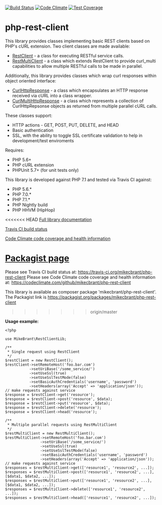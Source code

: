 [![Build Status](https://travis-ci.org/mikecbrant/php-rest-client.svg?branch=master)](https://travis-ci.org/mikecbrant/php-rest-client)
[![Code Climate](https://codeclimate.com/github/mikecbrant/php-rest-client/badges/gpa.svg)](https://codeclimate.com/github/mikecbrant/php-rest-client)
[![Test Coverage](https://codeclimate.com/github/mikecbrant/php-rest-client/badges/coverage.svg)](https://codeclimate.com/github/mikecbrant/php-rest-client/coverage)

# php-rest-client

This library provides classes implementing basic REST clients based on PHP's cURL extension.  Two client classes are made available:

- [RestClient](docs/MikeBrant-RestClientLib-RestClient.md) - a class for executing RESTful service calls.
- [RestMultiClient](docs/MikeBrant-RestClientLib-RestMultiClient.md) - a class which extends RestClient to provide 
curl_multi capabilities to allow multiple RESTful calls to be made in parallel.

Additionally, this library provides classes which wrap curl responses within object oriented interface:
- [CurlHttpResponse](docs/MikeBrant-RestClientLib-CurlHttpResponse.md) - a class which encapsulates an HTTP response 
received via cURL into a class wrapper.
- [CurlMultiHttpResponse](docs/MikeBrant-RestClientLib-CurlMultiHttpResponse.md) - a class which represents a collection of 
CurlHttpRepsonse objects as returned from multiple parallel cURL calls.

These classes support:
- HTTP actions - GET, POST, PUT, DELETE, and HEAD
- Basic authentication
- SSL, with the ability to toggle SSL certificate validation to help in development/test enviroments

Requires:
- PHP 5.6+
- PHP cURL extension
- PHPUnit 5.7+ (for unit tests only)

This library is developed against PHP 7.1 and tested via Travis CI against:
- PHP 5.6.*
- PHP 7.0.*
- PHP 7.1.*
- PHP Nightly build
- PHP HHVM (HipHop)

<<<<<<< HEAD
[Full library documentation](/docs/RestClientLib.md)

[Travis CI build status](https://travis-ci.org/mikecbrant/php-rest-client)

[Code Climate code coverage and health information](https://codeclimate.com/github/mikecbrant/php-rest-client)

[Packagist page](https://packagist.org/packages/mikecbrant/php-rest-client)
=======
Please see Travis CI build status at: https://travis-ci.org/mikecbrant/php-rest-client
Please see Code Climate code coverage and health information at: https://codeclimate.com/github/mikecbrant/php-rest-client

This library is available as composer package 'mikecbrant/php-rest-client'. The Packagist link is https://packagist.org/packages/mikecbrant/php-rest-client
>>>>>>> origin/master

**Usage example:**

```
<?php

use MikeBrant\RestClientLib;

/**
 * Single request using RestClient
 */
$restClient = new RestClient();
$restClient->setRemoteHost('foo.bar.com')
           ->setUriBase('/some_service/')
           ->setUseSsl(true)
           ->setUseSslTestMode(false)
           ->setBasicAuthCredentials('username', 'password')
           ->setHeaders(array('Accept' => 'application/json'));
// make requests against service
$response = $restClient->get('resource');
$response = $restClient->post('resource', $data);
$response = $restClient->put('resource', $data);
$response = $restClient->delete('resource');
$response = $restClient->head('resource');

/**
 * Multiple parallel requests using RestMultiClient
 */
$restMultiClient = new RestMultiClient();
$restMultiClient->setRemoteHost('foo.bar.com')
                ->setUriBase('/some_service/')
                ->setUseSsl(true)
                ->setUseSslTestMode(false)
                ->setBasicAuthCredentials('username', 'password')
                ->setHeaders(array('Accept' => 'application/json'));
// make requests against service
$responses = $restMultiClient->get(['resource1', 'resource2', ...]);
$responses = $restMultiClient->post(['resource1', 'resource2', ...], [$data1, $data2, ...]);
$responses = $restMultiClient->put(['resource1', 'resource2', ...], [$data1, $data2, ...]);
$responses = $restMultiClient->delete(['resource1', 'resource2', ...]);
$responses = $restMultiClient->head(['resource1', 'resource2', ...]);
```
